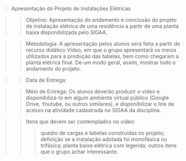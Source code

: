 >Apresentação do Projeto de Instalações Elétricas


>>Objetivo: Apresentação do andamento e conclusão do projeto de instalação elétrica de uma residência a partir de uma planta baixa disponibilizada pelo SIGAA.

>>Metodologia: A apresentação pelos alunos será feita a partir do recurso didático Vídeo, em que o grupo apresentará os meios utilizados para a produção das tabelas, bem como chegaram a planta elétrica final. De um modo geral, assim, mostrar todo o andamento do projeto.

>>Data de Entrega: 

>>Meio de Entrega: Os alunos deverão produzir o vídeo e disponibilizá-lo em algum ambiente virtual público (Google Drive, Youtube, ou outros similares), e disponibilizar o link de acesso na atividade cadastrada no SIGAA da disciplina.

>>Itens que devem ser contemplados no vídeo:
>>>quadro de cargas e tabelas construídas no projeto;
>>>definição se a instalação adotada foi monofásica ou trifásica;
>>>planta baixa elétrica com legenda;
>>>outros itens que o grupo achar interessante.
